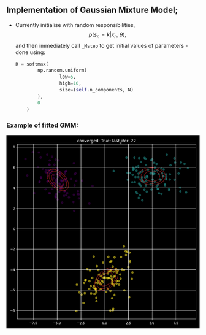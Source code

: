 ## Implementation of Gaussian Mixture Model;
* Currently initialise with random responsibilities, $$p(s_n=k|x_n, \theta),$$ and then immediately call `_Mstep` to get initial values of parameters - done using:
	```Python
	R = softmax(
			np.random.uniform(
					low=5, 
					high=10, 
					size=(self.n_components, N)
			), 
			0
		)
	```

### Example of fitted GMM:

![alt text](https://github.com/mariovas3/probabilistic_models/blob/master/ci_plots.png)

